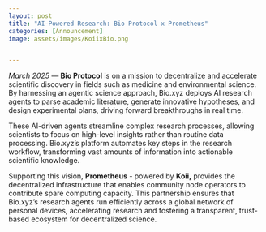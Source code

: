 ```yaml
---
layout: post
title: "AI-Powered Research: Bio Protocol x Prometheus"
categories: [Announcement]
image: assets/images/KoiixBio.png


---
```


_March 2025_ — **Bio Protocol** is on a mission to decentralize and accelerate scientific discovery in fields such as medicine and environmental science. By harnessing an agentic science approach, Bio.xyz deploys AI research agents to parse academic literature, generate innovative hypotheses, and design experimental plans, driving forward breakthroughs in real time.

These AI-driven agents streamline complex research processes, allowing scientists to focus on high-level insights rather than routine data processing. Bio.xyz’s platform automates key steps in the research workflow, transforming vast amounts of information into actionable scientific knowledge.

Supporting this vision, **Prometheus** - powered by **Koii,** provides the decentralized infrastructure that enables community node operators to contribute spare computing capacity. This partnership ensures that Bio.xyz’s research agents run efficiently across a global network of personal devices, accelerating research and fostering a transparent, trust-based ecosystem for decentralized science.





